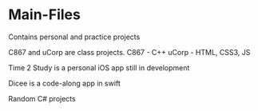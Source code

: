 # Main-Files
Contains personal and practice projects

C867 and uCorp are class projects.
C867 - C++
uCorp - HTML, CSS3, JS

Time 2 Study is a personal iOS app still in development

Dicee is a code-along app in swift

Random C# projects
